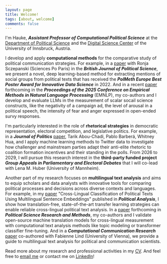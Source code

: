 ```yaml
---
layout: page
title: Welcome!
tags: [about, welcome]
comments: false
---
```

    
I'm Hauke, **_Assistant Professor of Computational Political Science_** at the [Department of Political Science](https://www.uibk.ac.at/en/politikwissenschaft/) and the [Digital Science Center](https://www.uibk.ac.at/en/disc/) of the University of Innsbruck, Austria.

I develop and apply **computational methods** for the comparative study of political communication strategies.
For example, in a [paper](https://doi.org/10.1017/S0007123424000954) with Ronja Sczepanski (Sciences Po Paris) in the **_British Journal of Political Science_**, we present a novel, deep learning-based method for extracting mentions of social groups from political texts that has received the **_PolMeth Europe Best Poster Award for Innovative Data Science_** in 2022.
And in a recent [paper](http://arxiv.org/abs/2509.03116) forthcoming in the **_Proceedings of the 2025 Conference on Empirical Methods in Natural Language Processing_** (EMNLP), my co-authors and I develop and evaluate LLMs in the measurement of scalar socail science constructs, like the negativity of a campaign ad, the level of arousal in a political speech, the intensity of fear and anger expressed in open-ended survy responses.
<!-- In my dissertation, I have examined how the increasing volume, variety, and granularity of political text collections can be harnessed to study party competition across countries and languages. -->

I'm particularly interested in the role of **rhetorical strategies** in democratic representation, electoral competition, and legislative politics.
For example, in a **_Journal of Politics_** [paper](https://www.journals.uchicago.edu/doi/abs/10.1086/730711), Tarik Abou-Chadi, Pablo Barberá, Whitney Hua, and I apply machine learning methods to Twitter data to investigate how challenger and mainstream parties adapt their anti-elite rhetoric to coalition formation incentives and their standing in the polls.
From 2026 to 2029, I will pursue this research interest in the **third-party funded project _Group Appeals in Parliamentary and Electoral Debates_** that I will co-lead with Lena M. Huber (University of Mannheim).

Another part of my research focuses on **multilingual text analysis** and aims to equip scholars and data analysts with innovative tools for comparing political processes and decisions across diverse contexts and languages.
For example, in my [paper](https://doi.org/10.1017/pan.2022.29) "Cross-Lingual Classification of Political Texts Using Multilingual Sentence Embeddings" published in **_Political Analysis_**, I show how translation-free, state-of-the-art transfer learning strategies can enable reliable cross-lingual political text analysis.
In a [paper](https://doi.org/10.31219/osf.io/9trjs) forthcoming in **_Political Science Research and Methods_**, my co-authors and I validate open-source machine translation models for cross-lingual measurement with computational text analysis methods like topic modeling or transformer classifier fine-tuning.
And in a **_Computational Communication Research_** [paper](https://doi.org/10.5117/CCR2023.2.2.LICH) co-authored with Fabienne Lind (University of Vienna), we provide a guide to multilingual text analysis for political and communication scientists.

Read more about my research and professional activities in my <a href="{{ site.url }}/download/hauke_licht_cv.pdf">CV</a>.
And feel free 
to <a href="mailto:{{ site.email }}" target="_blank" rel="noopener noreferrer">email me</a>
or 
contact me on <a href="https://at.linkedin.com/in/hauke-licht-86854a349" target="_blank" rel="noopener noreferrer">LinkedIn</a>!
